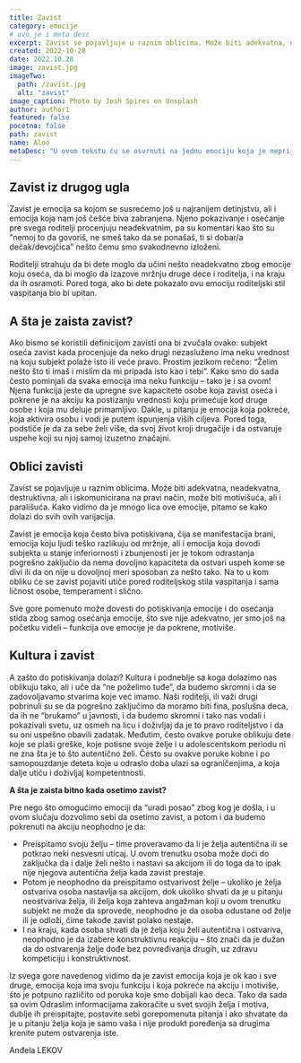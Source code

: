 ```yaml
---
title: Zavist
category: emocije
# ovo je i meta desc
excerpt: Zavist se pojavljuje u raznim oblicima. Može biti adekvatna, neadekvatna, destruktivna, ali i iskomunicirana na pravi način, može biti motivišuća, ali i parališuća.
created: 2022-10-28
date: 2022.10.28
image: zavist.jpg
imageTwo:
  path: /zavist.jpg
  alt: "zavist"
image_caption: Photo by Josh Spires on Unsplash
author: author1
featured: false
pocetna: false
path: zavist
name: Aloo
metaDesc: "U ovom tekstu ću se osvrnuti na jednu emociju koja je neprijatna za osećati ili iskazati a to je tuga."
---
```



## Zavist iz drugog ugla

Zavist je emocija sa kojom se susrećemo još u najranijem detinjstvu, ali i emocija koja nam još češće biva zabranjena. Njeno pokazivanje i osećanje pre svega roditelji procenjuju neadekvatnim, pa su komentari kao što su “nemoj to da govoriš, ne smeš tako da se ponašaš, ti si dobar/a dečak/devojčica” nešto čemu smo svakodnevno izloženi.

Roditelji strahuju da bi dete moglo da učini nešto neadekvatno zbog emocije koju oseća, da bi moglo da izazove mržnju druge dece i roditelja, i na kraju da ih osramoti. Pored toga, ako bi dete pokazalo ovu emociju roditeljski stil vaspitanja bio bi upitan.

## A šta je zaista zavist?

Ako bismo se koristili definicijom zavisti ona bi zvučala ovako: subjekt oseća zavist kada procenjuje da neko drugi nezasluženo ima neku vrednost na koju subjekt polaže isto ili veće pravo. Prostim jezikom rečeno: “Želim nešto što ti imaš i mislim da mi pripada isto kao i tebi”. Kako smo do sada često pominjali da svaka emocija ima neku funkciju – tako je i sa ovom! Njena funkcija jeste da upregne sve kapacitete osobe koja zavist oseća i pokrene je na akciju ka postizanju vrednosti koju primećuje kod druge osobe i koja mu deluje primamljivo. Dakle, u pitanju je emocija koja pokreće, koja aktivira osobu i vodi je putem ispunjenja viših ciljeva. Pored toga, podstiče je da za sebe želi više, da svoj život kroji drugačije i da ostvaruje uspehe koji su njoj samoj izuzetno značajni.

## Oblici zavisti

Zavist se pojavljuje u raznim oblicima. Može biti adekvatna, neadekvatna, destruktivna, ali i iskomunicirana na pravi način, može biti motivišuća, ali i parališuća. Kako vidimo da je mnogo lica ove emocije, pitamo se kako dolazi do svih ovih varijacija.

Zavist je emocija koja često biva potiskivana, čija se manifestacija brani, emocija koju ljudi teško razlikuju od mržnje, ali i emocija koja dovodi subjekta u stanje inferiornosti i zbunjenosti jer je tokom odrastanja pogrešno zaključio da nema dovoljno kapaciteta da ostvari uspeh kome se divi ili da on nije u dovoljnoj meri sposoban za nešto tako. Na to u kom obliku će se zavist pojaviti utiče pored roditeljskog stila vaspitanja i sama ličnost osobe, temperament i slično. 

Sve gore pomenuto može dovesti do potiskivanja emocije i do osećanja stida zbog samog osećanja emocije, što sve nije adekvatno, jer smo još na početku videli – funkcija ove emocije je da pokrene, motiviše.

## Kultura i zavist

A zašto do potiskivanja dolazi? Kultura i podneblje sa koga dolazimo nas oblikuju tako, ali i uče da “ne poželimo tuđe”, da budemo skromni i da se zadovoljavamo stvarima koje već imamo. Naši roditelji, ili važi drugi pobrinuli su se da pogrešno zaključimo da moramo biti fina, poslušna deca, da ih ne “brukamo” u javnosti, i da budemo skromni i tako nas vodali i pokazivali svetu, uz osmeh na licu i doživljaj da je to pravo roditeljstvo i da su oni uspešno obavili zadatak. Međutim, često ovakve poruke oblikuju dete koje se plaši greške, koje potisne svoje želje i u adolescentskom periodu ni ne zna šta je to što autentično želi. Često su ovakve poruke kobne i po samopouzdanje deteta koje u odraslo doba ulazi sa ograničenjima, a koja dalje utiču i doživljaj kompetentnosti.

**A šta je zaista bitno kada osetimo zavist?**

Pre nego što omogućimo emociji da “uradi posao” zbog kog je došla, i u ovom slučaju dozvolimo sebi da osetimo zavist, a potom i da budemo pokrenuti na akciju neophodno je da:

- Preispitamo svoju želju – time proveravamo da li je želja autentična ili se potkrao neki nesvesni uticaj. U ovom trenutku osoba može doći do zaključka da i dalje želi nešto i nastavi sa akcijom ili do toga da to ipak nije njegova autentična želja kada zavist prestaje.
- Potom je neophodno da preispitamo ostvarivost želje – ukoliko je želja ostvariva osoba nastavlja sa akcijom, dok ukoliko shvati da je u pitanju neostvariva želja, ili želja koja zahteva angažman koji u ovom trenutku subjekt ne može da sprovede, neophodno je da osoba odustane od želje ili je odloži, čime takođe zavist polako nestaje.
- I na kraju, kada osoba shvati da je želja koju želi autentična i ostvariva, neophodno je da izabere konstruktivnu reakciju – što znači da je dužan da do ostvarenja želje dođe bez povređivanja drugih, uz zdravu kompeticiju i konstruktivnost.

Iz svega gore navedenog vidimo da je zavist emocija koja je ok kao i sve druge, emocija koja ima svoju funkciju i koja pokreće na akciju i motiviše, što je potpuno različito od poruka koje smo dobijali kao deca. Tako da sada sa ovim Odraslim informacijama zakoračite u svet svojih želja i motiva, dublje ih preispitajte, postavite sebi gorepomenuta pitanja i ako shvatate da je u pitanju želja koja je samo vaša i nije produkt poređenja sa drugima krenite putem ostvarenja iste. 

Anđela LEKOV
